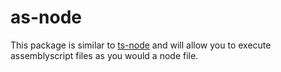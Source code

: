 # as-node

This package is similar to [ts-node](https://github.com/TypeStrong/ts-node) and will allow you to execute assemblyscript files as you would a node file.
